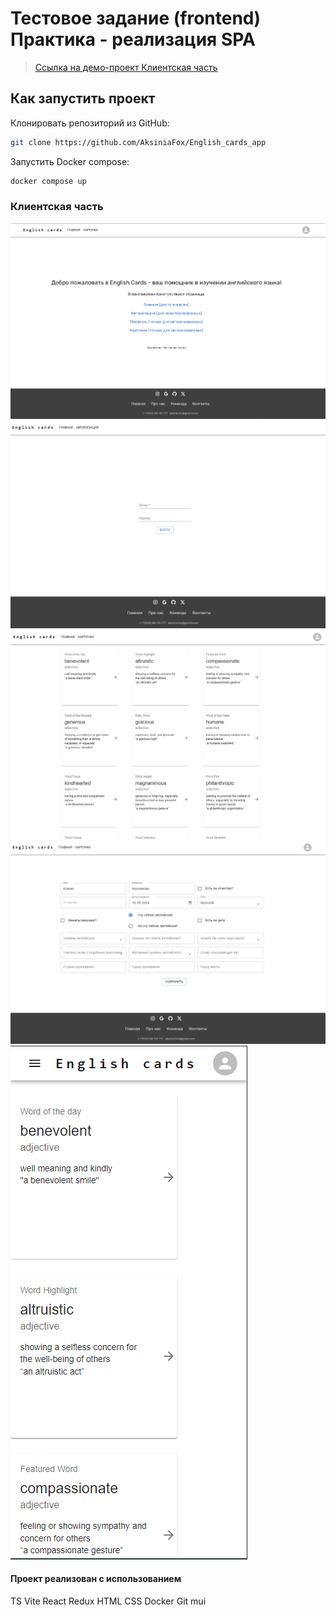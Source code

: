 
# Тестовое задание (frontend) Практика - реализация SPA

> <a target="_blank" href="https://eng-cards.aksiniafox.ru/">Ссылка на демо-проект Клиентская часть</a>

## Как запустить проект
Клонировать репозиторий из GitHub:
```bash
git clone https://github.com/AksiniaFox/English_cards_app
```

Запустить Docker compose:
```bash
docker compose up
```

### Клиентская часть

![This is an image](/gitSource/home.png)
![This is an image](/gitSource/auth.png)
![This is an image](/gitSource/cards.png)
![This is an image](/gitSource/profile.png)
![This is an image](/gitSource/phone.png)


#### Проект реализован с использованием
TS Vite React Redux HTML CSS Docker Git mui